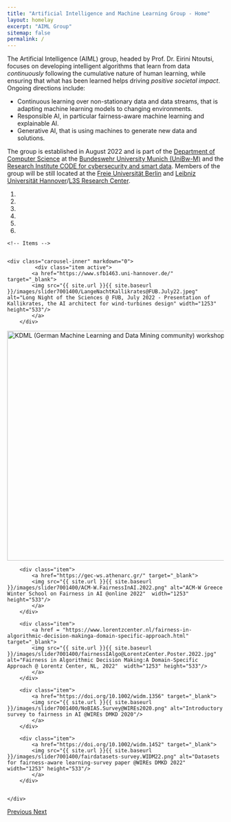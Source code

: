 ```yaml
---
title: "Artificial Intelligence and Machine Learning Group - Home"
layout: homelay
excerpt: "AIML Group"
sitemap: false
permalink: /
---
```


The Artificial Intelligence (AIML) group, headed by Prof. Dr. Eirini Ntoutsi, focuses on developing intelligent algorithms that learn from data *continuously* following the cumulative nature of human learning, while ensuring that what has been learned helps driving *positive societal impact*. Ongoing directions include:
- Continuous learning over non-stationary data and data streams, that is adapting machine learning models to changing environments.
- Responsible AI, in particular fairness-aware machine learning and explainable AI.
- Generative AI, that is using machines to generate new data and solutions.

The group is established in August 2022 and is part of the [Department of Computer Science](https://www.unibw.de/inf) at the [Bundeswehr University Munich (UniBw-M)](https://www.unibw.de/) and the [Research Institute CODE for cybersecurity and smart data](https://www.unibw.de/code). Members of the group will be still located at the [Freie Universität Berlin](https://www.fu-berlin.de/en/) and [Leibniz Universität Hannover](https://www.uni-hannover.de/en/)/[L3S Research Center](https://www.l3s.de/en).


<!-- [Institute of Computer Science](https://www.mi.fu-berlin.de/en/inf/index.html), [Department of Mathematics and Informatics](https://www.mi.fu-berlin.de/en/index.html) of [Freie Universität Berlin](https://www.fu-berlin.de/en/). 
Our aim is to design intelligent algorithms that learn from data *continuously* following the cumulative nature of human learning, while ensuring that what has been learned helps driving *positive societal impact*. Ongoing directions include:
- Continuous learning over non-stationary data and data streams, that is adapting machine learning models to changing environments.
- Responsible AI, in particular fairness-aware machine learning and explainable AI.
- Generative AI, that is using machines to generate new data and solutions.

<p style="background-color:orange;padding:5px;border-radius: 10px;">
From August 2022, Prof. Ntoutsi will join the <a href="https://www.unibw.de/" target="_new">Bundeswehr University Munich (UniBw-M)</a> as Full Professor in its Department of Computer Science and <a href="https://www.unibw.de/code" target="_new">Research Insitute CODE</a>, where she will establish a new research group for AI and ML. We have several oppenings on adaptive learning, responsible AI and generative AI. See details under vacancies.
</p>-->

<div markdown="0" id="carousel" class="carousel slide" data-ride="carousel" data-interval="4000" data-pause="hover" >
    <!-- Menu -->
    <ol class="carousel-indicators">
        <li data-target="#carousel" data-slide-to="0" class="active"></li>
        <li data-target="#carousel" data-slide-to="1"></li>
        <li data-target="#carousel" data-slide-to="2"></li>
        <li data-target="#carousel" data-slide-to="3"></li>
        <li data-target="#carousel" data-slide-to="4"></li>
        <li data-target="#carousel" data-slide-to="5"></li>
    </ol>

    <!-- Items --> 
    
    
    <div class="carousel-inner" markdown="0">
             <div class="item active">
            <a href="https://www.sfb1463.uni-hannover.de/" target="_blank">
            <img src="{{ site.url }}{{ site.baseurl }}/images/slider7001400/LangeNachtKallikrates@FUB.July22.jpeg" alt="Long Night of the Sciences @ FUB, July 2022 - Presentation of Kallikrates, the AI architect for wind-turbines design" width="1253" height="533"/>
            </a>
        </div>
        
   <div class="item">
            <a href="https://pages.cms.hu-berlin.de/ipa/lwda2019/" target="_blank">
            <img src="{{ site.url }}{{ site.baseurl }}/images/slider7001400/KDML@LWDA_19_Berlin.jpg" alt="KDML (German Machine Learning and Data Mining community) workshop @LWDA 2019 in Berlin" width="1253" height="533"/>
            </a>                                               
        </div> 
        
        <div class="item">
            <a href="https://gec-ws.athenarc.gr/" target="_blank">
            <img src="{{ site.url }}{{ site.baseurl }}/images/slider7001400/ACM-W.FairnessInAI.2022.png" alt="ACM-W Greece Winter School on Fairness in AI @online 2022"  width="1253" height="533"/>
            </a>
        </div>
        
        <div class="item">
            <a href = "https://www.lorentzcenter.nl/fairness-in-algorithmic-decision-makinga-domain-specific-approach.html" target="_blank">
            <img src="{{ site.url }}{{ site.baseurl }}/images/slider7001400/fairnessIAlgo@LorentzCenter.Poster.2022.jpg" alt="Fairness in Algorithmic Decision Making:A Domain-Specific Approach @ Lorentz Center, NL, 2022"  width="1253" height="533"/>
            </a>
        </div>
        
        <div class="item">
            <a href="https://doi.org/10.1002/widm.1356" target="_blank">
            <img src="{{ site.url }}{{ site.baseurl }}/images/slider7001400/NoBIAS.Survey@WIREs2020.png" alt="Introductory survey to fairness in AI @WIREs DMKD 2020"/>
            </a>  
        </div> 
        
        <div class="item">
            <a href="https://doi.org/10.1002/widm.1452" target="_blank">
            <img src="{{ site.url }}{{ site.baseurl }}/images/slider7001400/fairdatasets-survey.WIDM22.png" alt="Datasets for fairness-aware learning-survey paper @WIREs DMKD 2022"  width="1253" height="533"/>
            </a>
        </div>
        
        
    </div>
  <a class="left carousel-control" href="#carousel" role="button" data-slide="prev">
    <span class="glyphicon glyphicon-chevron-left" aria-hidden="true"></span>
    <span class="sr-only">Previous</span>
  </a>
  <a class="right carousel-control" href="#carousel" role="button" data-slide="next">
    <span class="glyphicon glyphicon-chevron-right" aria-hidden="true"></span>
    <span class="sr-only">Next</span>
  </a>
</div>




